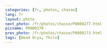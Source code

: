 ```yaml
---
categories: [fr, photos, chasse]
lang: fr
layout: photo
next_photo: /fr/photos/chasse/P0000277.html
picname: P0000379
prev_photo: /fr/photos/chasse/P0000173.html
tags: [Dead Oryx, Thilo]
---
```

